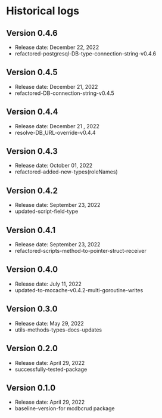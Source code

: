# Historical logs

## Version 0.4.6

- Release date: December 22, 2022
- refactored-postgresql-DB-type-connection-string-v0.4.6

## Version 0.4.5

- Release date: December 21, 2022
- refactored-DB-connection-string-v0.4.5

## Version 0.4.4

- Release date: December 21 , 2022
- resolve-DB_URL-override-v0.4.4

## Version 0.4.3

- Release date: October 01, 2022
- refactored-added-new-types(roleNames)

## Version 0.4.2

- Release date: September 23, 2022
- updated-script-field-type

## Version 0.4.1

- Release date: September 23, 2022
- refactored-scripts-method-to-pointer-struct-receiver


## Version 0.4.0

- Release date: July 11, 2022
- updated-to-mccache-v0.4.2-multi-goroutine-writes

## Version 0.3.0

- Release date: May 29, 2022
- utils-methods-types-docs-updates

## Version 0.2.0

- Release date: April 29, 2022
- successfully-tested-package

## Version 0.1.0

- Release date: April 29, 2022
- baseline-version-for mcdbcrud package
